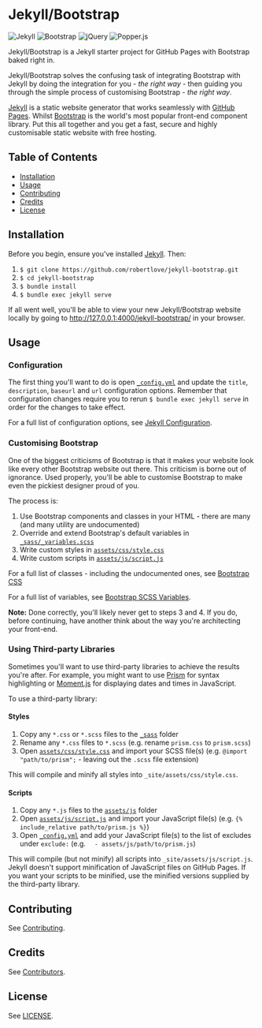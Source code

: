 # Jekyll/Bootstrap

![Jekyll](https://img.shields.io/badge/jekyll-v4.0.0-3F1F1F.svg)
![Bootstrap](https://img.shields.io/badge/bootstrap-v4.4.1-563d7c.svg)
![jQuery](https://img.shields.io/badge/jquery-v3.4.1-0769ad.svg)
![Popper.js](https://img.shields.io/badge/popper-v1.16.1-21b2a6.svg)

Jekyll/Bootstrap is a Jekyll starter project for GitHub Pages with Bootstrap baked right in.

Jekyll/Bootstrap solves the confusing task of integrating Bootstrap with Jekyll by doing the integration for you - *the right way* - then guiding you through the simple process of customising Bootstrap - *the right way*.

[Jekyll](https://jekyllrb.com/) is a static website generator that works seamlessly with [GitHub Pages](https://pages.github.com/). Whilst [Bootstrap](https://getbootstrap.com/) is the world's most popular front-end component library. Put this all together and you get a fast, secure and highly customisable static website with free hosting.

## Table of Contents

- [Installation](#installation)
- [Usage](#usage)
- [Contributing](#contributing)
- [Credits](#credits)
- [License](#license)

## Installation

Before you begin, ensure you've installed [Jekyll](https://jekyllrb.com/). Then:

1. `$ git clone https://github.com/robertlove/jekyll-bootstrap.git`
1. `$ cd jekyll-bootstrap`
1. `$ bundle install`
1. `$ bundle exec jekyll serve`

If all went well, you'll be able to view your new Jekyll/Bootstrap website locally by going to http://127.0.0.1:4000/jekyll-bootstrap/ in your browser.

## Usage

### Configuration

The first thing you'll want to do is open [`_config.yml`](_config.yml) and update the `title`, `description`, `baseurl` and `url` configuration options. Remember that configuration changes require you to rerun `$ bundle exec jekyll serve` in order for the changes to take effect.

For a full list of configuration options, see [Jekyll Configuration](https://jekyllrb.com/docs/configuration/).

### Customising Bootstrap

One of the biggest criticisms of Bootstrap is that it makes your website look like every other Bootstrap website out there. This criticism is borne out of ignorance. Used properly, you'll be able to customise Bootstrap to make even the pickiest designer proud of you.

The process is:

1. Use Bootstrap components and classes in your HTML - there are many (and many utility are undocumented)
1. Override and extend Bootstrap's default variables in [`_sass/_variables.scss`](_sass/_variables.scss)
1. Write custom styles in [`assets/css/style.css`](assets/css/style.scss)
1. Write custom scripts in [`assets/js/script.js`](assets/js/script.js)

For a full list of classes - including the undocumented ones, see [Bootstrap CSS](https://github.com/twbs/bootstrap/blob/master/dist/css/bootstrap.css)

For a full list of variables, see [Bootstrap SCSS Variables](https://github.com/twbs/bootstrap/blob/master/scss/_variables.scss).

**Note:** Done correctly, you'll likely never get to steps 3 and 4. If you do, before continuing, have another think about the way you're architecting your front-end.

### Using Third-party Libraries

Sometimes you'll want to use third-party libraries to achieve the results you're after. For example, you might want to use [Prism](https://prismjs.com/) for syntax highlighting or [Moment.js](https://momentjs.com/) for displaying dates and times in JavaScript.

To use a third-party library:

#### Styles

1. Copy any `*.css` or `*.scss` files to the [`_sass`](_sass) folder
1. Rename any `*.css` files to `*.scss` (e.g. rename `prism.css` to `prism.scss`)
1. Open [`assets/css/style.css`](assets/css/style.scss) and import your SCSS file(s) (e.g. `@import "path/to/prism";` - leaving out the `.scss` file extension)

This will compile and minify all styles into `_site/assets/css/style.css`.

#### Scripts

1. Copy any `*.js` files to the [`assets/js`](assets/js) folder
1. Open [`assets/js/script.js`](assets/js/script.js) and import your JavaScript file(s) (e.g. `{% include_relative path/to/prism.js %}`)
1. Open [`_config.yml`](_config.yml) and add your JavaScript file(s) to the list of excludes under `exclude:` (e.g. `  - assets/js/path/to/prism.js`)

This will compile (but not minify) all scripts into `_site/assets/js/script.js`. Jekyll doesn't support minification of JavaScript files on GitHub Pages. If you want your scripts to be minified, use the minified versions supplied by the third-party library.

## Contributing

See [Contributing](https://github.com/robertlove/.github/blob/master/CONTRIBUTING.md).

## Credits

See [Contributors](https://github.com/robertlove/jekyll-bootstrap/graphs/contributors).

## License

See [LICENSE](LICENSE).
